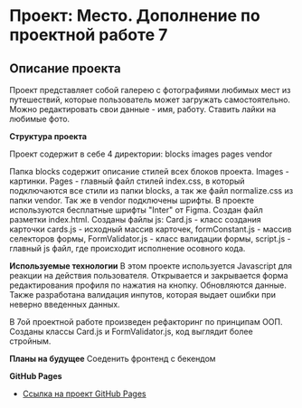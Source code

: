 # Проект: Место. Дополнение по проектной работе 7

## Описание проекта
Проект представляет собой галерею с фотографиями любимых мест из путешествий, которые пользователь может загружать  самостоятельно. Можно редактировать свои данные - имя, работу. Ставить лайки на любимые фото.

**Структура проекта**

Проект содержит в себе 4 директории:
blocks
images
pages
vendor

Папка blocks содержит описание стилей всех блоков проекта. Images - картинки. Pages - главный файл стилей index.css, в который подключаются все стили из папки blocks, а так же файл normalize.css из папки vendor. 
Так же в vendor подключены шрифты. В проекте используются бесплатные шрифты "Inter"  от Figma.
Создан файл разметки index.html. 
Созданы файлы js: 
Card.js - класс создания карточки
cards.js - исходный массив карточек, 
formConstant.js - массив селекторов формы, 
FormValidator.js - класс валидации формы, 
script.js - главный js файл, где происходит исполнение осовного кода.

**Используемые технологии**
В этом проекте используется Javascript для реакции на действия пользователя. Открывается и закрывается форма редактирования профиля по нажатия на кнопку. Обновляются данные. Также разработана валидация инпутов, которая выдает ошибки при неверно введенных данных.

В 7ой проектной работе произведен рефакторинг по принципам ООП. Созданы классы Card.js и FormValidator.js, код выглядит более стройным.

**Планы на будущее**
Соеденить фронтенд с бекендом

**GitHub Pages**

* [Ссылка на проект GitHub Pages](https://yulia-chaika.github.io/mesto/)


